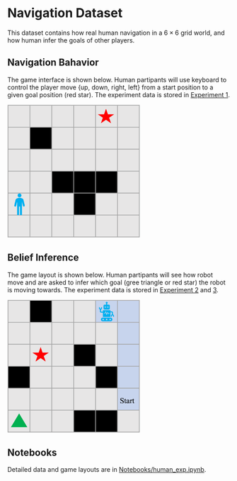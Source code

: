 # Navigation Dataset

This dataset contains how real human navigation in a $6 \times 6$ grid world, and how human infer the goals of other players.

## Navigation Bahavior

The game interface is shown below. Human partipants will use keyboard to control the player move {up, down, right, left} from a start position to a given goal position (red star). The experiment data is stored in [Experiment 1](experiment1/).

<img src="figures/navigation-game.png" alt="Navigation environment" width="300" height="300">
<!-- ![Navigation environment](figures/navigation-game.png) -->


## Belief Inference

The game layout is shown below. Human partipants will see how robot move and are asked to infer which goal (gree triangle or red star) the robot is moving towards. The experiment data is stored in [Experiment 2](experiment2/) and [3](experiment3/).

<img src="figures/belief-inference.png" alt="Navigation environment" width="300" height="300">

## Notebooks

Detailed data and game layouts are in [Notebooks/human_exp.ipynb](Notebooks/human_exp.ipynb).